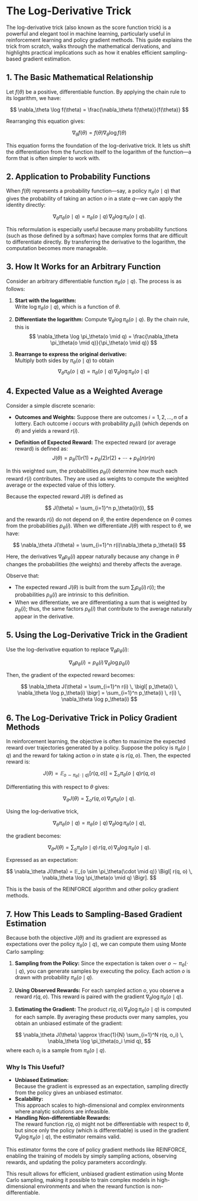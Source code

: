 # The Log-Derivative Trick

The log-derivative trick (also known as the score function trick) is a powerful and elegant tool in machine learning, particularly useful in reinforcement learning and policy gradient methods. This guide explains the trick from scratch, walks through the mathematical derivations, and highlights practical implications such as how it enables efficient sampling-based gradient estimation.

## 1. The Basic Mathematical Relationship

Let $f(\theta)$ be a positive, differentiable function. By applying the chain rule to its logarithm, we have:

$$
\nabla_\theta \log f(\theta) = \frac{\nabla_\theta f(\theta)}{f(\theta)}
$$

Rearranging this equation gives:

$$
\nabla_\theta f(\theta) = f(\theta)\nabla_\theta \log f(\theta)
$$

This equation forms the foundation of the log-derivative trick. It lets us shift the differentiation from the function itself to the logarithm of the function—a form that is often simpler to work with.

## 2. Application to Probability Functions

When $f(\theta)$ represents a probability function—say, a policy $\pi_\theta(o \mid q)$ that gives the probability of taking an action $o$ in a state $q$—we can apply the identity directly:

$$
\nabla_\theta \pi_\theta(o \mid q) = \pi_\theta(o \mid q) \, \nabla_\theta \log \pi_\theta(o \mid q).
$$

This reformulation is especially useful because many probability functions (such as those defined by a softmax) have complex forms that are difficult to differentiate directly. By transferring the derivative to the logarithm, the computation becomes more manageable.

## 3. How It Works for an Arbitrary Function

Consider an arbitrary differentiable function $\pi_\theta(o \mid q)$. The process is as follows:

1. **Start with the logarithm:**  
   Write $\log \pi_\theta(o \mid q)$, which is a function of $\theta$.
   
2. **Differentiate the logarithm:**
   Compute $\nabla_\theta \log \pi_\theta(o \mid q)$. By the chain rule, this is
$$
\nabla_\theta \log \pi_\theta(o \mid q) = \frac{\nabla_\theta \pi_\theta(o \mid q)}{\pi_\theta(o \mid q)}
$$

3. **Rearrange to express the original derivative:**  
   Multiply both sides by $\pi_\theta(o \mid q)$ to obtain
$$
\nabla_\theta \pi_\theta(o \mid q) = \pi_\theta(o \mid q) \, \nabla_\theta \log \pi_\theta(o \mid q)
$$

## 4. Expected Value as a Weighted Average

Consider a simple discrete scenario:

- **Outcomes and Weights:**
  Suppose there are outcomes $i = 1, 2, \dots, n$ of a lottery. Each outcome $i$ occurs with probability $p_\theta(i)$ (which depends on $\theta$) and yields a reward $r(i)$.
  
- **Definition of Expected Reward:**
  The expected reward (or average reward) is defined as:
$$
J(\theta) = p_\theta(1)r(1) + p_\theta(2)r(2) + \cdots + p_\theta(n)r(n)
$$

In this weighted sum, the probabilities $p_\theta(i)$ determine how much each reward $r(i)$ contributes. They are used as weights to compute the weighted average or the expected value of this lottery.

Because the expected reward $J(\theta)$ is defined as

$$
J(\theta) = \sum_{i=1}^n p_\theta(i)r(i),
$$

and the rewards $r(i)$ do not depend on $\theta$, the entire dependence on $\theta$ comes from the probabilities $p_\theta(i)$. When we differentiate $J(\theta)$ with respect to $\theta$, we have:

$$
\nabla_\theta J(\theta) = \sum_{i=1}^n r(i)\nabla_\theta p_\theta(i)
$$

Here, the derivatives $\nabla_\theta p_\theta(i)$ appear naturally because any change in $\theta$ changes the probabilities (the weights) and thereby affects the average. 

Observe that:

- The expected reward $J(\theta)$ is built from the sum $\sum_i p_\theta(i) \, r(i)$; the probabilities $p_\theta(i)$ are intrinsic to this definition.
- When we differentiate, we are differentiating a sum that is weighted by $p_\theta(i)$; thus, the same factors $p_\theta(i)$ that contribute to the average naturally appear in the derivative.

## 5. Using the Log-Derivative Trick in the Gradient

Use the log-derivative equation to replace $\nabla_\theta p_\theta(i)$:

$$
\nabla_\theta p_\theta(i) = p_\theta(i) \, \nabla_\theta \log p_\theta(i)
$$

Then, the gradient of the expected reward becomes:

$$
\nabla_\theta J(\theta) = \sum_{i=1}^n r(i) \, \bigl[ p_\theta(i) \, \nabla_\theta \log p_\theta(i) \bigr] = \sum_{i=1}^n p_\theta(i) \, r(i) \, \nabla_\theta \log p_\theta(i)
$$

## 6. The Log-Derivative Trick in Policy Gradient Methods

In reinforcement learning, the objective is often to maximize the expected reward over trajectories generated by a policy. Suppose the policy is $\pi_\theta(o \mid q)$ and the reward for taking action $o$ in state $q$ is $r(q, o)$. Then, the expected reward is:

$$
J(\theta) = 𝔼_{o \sim \pi_\theta(\cdot \mid q)}\bigl[ r(q, o) \bigr] = \sum_o \pi_\theta(o \mid q)r(q, o)
$$

Differentiating this with respect to $\theta$ gives:

$$
\nabla_\theta J(\theta) = \sum_o r(q, o) \, \nabla_\theta \pi_\theta(o \mid q).
$$

Using the log-derivative trick,

$$
\nabla_\theta \pi_\theta(o \mid q) = \pi_\theta(o \mid q) \, \nabla_\theta \log \pi_\theta(o \mid q),
$$

the gradient becomes:

$$
\nabla_\theta J(\theta) = \sum_o \pi_\theta(o \mid q) \, r(q, o) \, \nabla_\theta \log \pi_\theta(o \mid q).
$$

Expressed as an expectation:

$$
\nabla_\theta J(\theta) = 𝔼_{o \sim \pi_\theta(\cdot \mid q)} \Bigl[ r(q, o) \, \nabla_\theta \log \pi_\theta(o \mid q) \Bigr].
$$

This is the basis of the REINFORCE algorithm and other policy gradient methods.

## 7. How This Leads to Sampling-Based Gradient Estimation

Because both the objective $J(\theta)$ and its gradient are expressed as expectations over the policy $\pi_\theta(o \mid q)$, we can compute them using Monte Carlo sampling:

1. **Sampling from the Policy:**
   Since the expectation is taken over $o \sim \pi_\theta(\cdot \mid q)$, you can generate samples by executing the policy. Each action $o$ is drawn with probability $\pi_\theta(o \mid q)$.

2. **Using Observed Rewards:**
   For each sampled action $o$, you observe a reward $r(q, o)$. This reward is paired with the gradient $\nabla_\theta \log \pi_\theta(o \mid q)$.

3. **Estimating the Gradient:**
   The product $r(q, o) \, \nabla_\theta \log \pi_\theta(o \mid q)$ is computed for each sample. By averaging these products over many samples, you obtain an unbiased estimate of the gradient:

$$
\nabla_\theta J(\theta) \approx \frac{1}{N} \sum_{i=1}^N r(q, o_i) \, \nabla_\theta \log \pi_\theta(o_i \mid q),
$$
   where each $o_i$ is a sample from $\pi_\theta(o \mid q)$.

### Why Is This Useful?

- **Unbiased Estimation:**  
  Because the gradient is expressed as an expectation, sampling directly from the policy gives an unbiased estimator.
- **Scalability:**  
  This approach scales to high-dimensional and complex environments where analytic solutions are infeasible.
- **Handling Non-differentiable Rewards:**  
  The reward function $r(q, o)$ might not be differentiable with respect to $\theta$, but since only the policy (which is differentiable) is used in the gradient $\nabla_\theta \log \pi_\theta(o \mid q)$, the estimator remains valid.

This estimator forms the core of policy gradient methods like REINFORCE, enabling the training of models by simply sampling actions, observing rewards, and updating the policy parameters accordingly.

This result allows for efficient, unbiased gradient estimation using Monte Carlo sampling, making it possible to train complex models in high-dimensional environments and when the reward function is non-differentiable.
